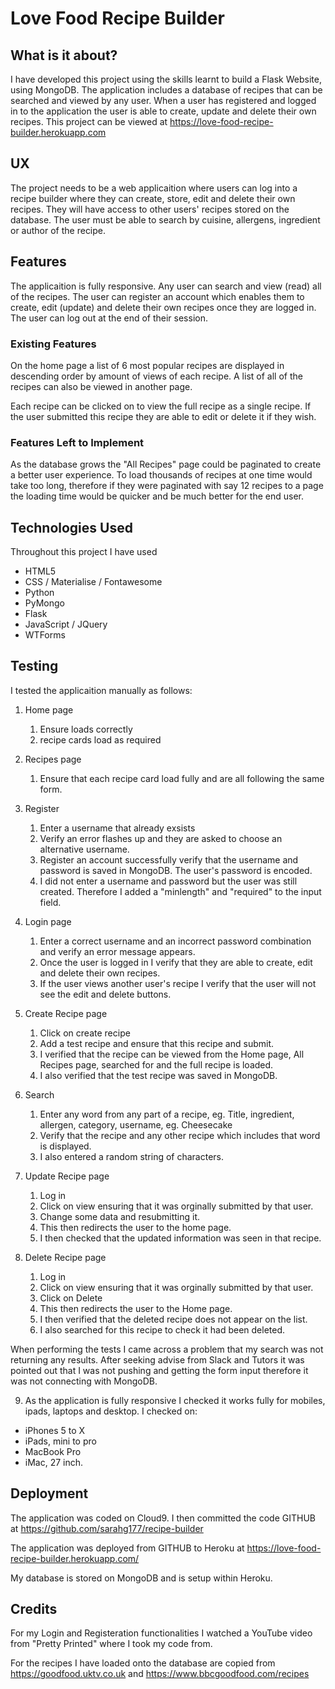# Love Food Recipe Builder

## What is it about?

I have developed this project using the skills learnt to build a Flask Website, using MongoDB. The application includes a database of recipes that can be searched and viewed by any user. When a user has registered and logged in to the application the user is able to create, update and delete their own recipes. This project can be viewed at https://love-food-recipe-builder.herokuapp.com

## UX

The project needs to be a web applicaition where users can log into a recipe builder where they can create, store, edit and delete their own recipes. They will have access to other users' recipes stored on the database. The user must be able to search by cuisine, allergens, ingredient or author of the recipe.

## Features

The applicaition is fully responsive. Any user can search and view (read) all of the recipes. The user can register an account which enables them to create, edit (update) and delete their own recipes once they are logged in. The user can log out at the end of their session. 

### Existing Features

On the home page a list of 6 most popular recipes are displayed in descending order by amount of views of each recipe. A list of all of the recipes can also be viewed in another page. 

Each recipe can be clicked on to view the full recipe as a single recipe. If the user submitted this recipe they are able to edit or delete it if they wish. 

### Features Left to Implement

As the database grows the "All Recipes" page could be paginated to create a better user experience. To load thousands of recipes at one time would take too long, therefore if they were paginated with say 12 recipes to a page the loading time would be quicker and be much better for the end user. 

## Technologies Used

Throughout this project I have used

* HTML5
* CSS / Materialise / Fontawesome
* Python
* PyMongo
* Flask
* JavaScript / JQuery
* WTForms

## Testing

I tested the applicaition manually as follows:

1. Home page 
    1. Ensure loads correctly 
    2. recipe cards load as required


2. Recipes page 
    1. Ensure that each recipe card load fully and are all following the same form.

3. Register
    1. Enter a username that already exsists 
    2. Verify an error flashes up and they are asked to choose an alternative username. 
    3. Register an account successfully verify that the username and password is saved in MongoDB. The user's password is encoded.
    4. I did not enter a username and password but the user was still created. Therefore I added a "minlength" and "required" to the input field. 

4. Login page
    1. Enter a correct username and an incorrect password combination and verify an error message appears. 
    2. Once the user is logged in I verify that they are able to create, edit and delete their own recipes. 
    3. If the user views another user's recipe I verify that the user will not see the edit and delete buttons. 

5. Create Recipe page 
    1. Click on create recipe
    2. Add a test recipe and ensure that this recipe and submit.
    3. I verified that the recipe can be viewed from the Home page, All Recipes page, searched for and the full recipe is loaded. 
    4. I also verified that the test recipe was saved in MongoDB.

6. Search 
    1. Enter any word from any part of a recipe, eg. Title, ingredient, allergen, category, username, eg. Cheesecake 
    2. Verify that the recipe and any other recipe which includes that word is displayed.
    3. I also entered a random string of characters. 

7. Update Recipe page
    1. Log in
    2. Click on view ensuring that it was orginally submitted by that user.
    3. Change some data and resubmitting it.
    4. This then redirects the user to the home page.
    5. I then checked that the updated information was seen in that recipe.

8. Delete Recipe page 
    1. Log in
    2. Click on view ensuring that it was orginally submitted by that user.
    3. Click on Delete
    4. This then redirects the user to the Home page. 
    5. I then verified that the deleted recipe does not appear on the list.
    6. I also searched for this recipe to check it had been deleted.

When performing the tests I came across a problem that my search was not returning any results. After seeking advise from Slack and Tutors it was pointed out that I was not pushing and getting the form input therefore it was not connecting with MongoDB. 

9. As the application is fully responsive I checked it works fully for mobiles, ipads, laptops and desktop. I checked on:
* iPhones 5 to X
* iPads, mini to pro
* MacBook Pro
* iMac, 27 inch.

## Deployment

The application was coded on Cloud9. I then committed the code GITHUB at https://github.com/sarahg177/recipe-builder

The application was deployed from GITHUB to Heroku at https://love-food-recipe-builder.herokuapp.com/

My database is stored on MongoDB and is setup within Heroku.

## Credits

For my Login and Registeration functionalities I watched a YouTube video from "Pretty Printed" where I took my code from. 

For the recipes I have loaded onto the database are copied from https://goodfood.uktv.co.uk and https://www.bbcgoodfood.com/recipes